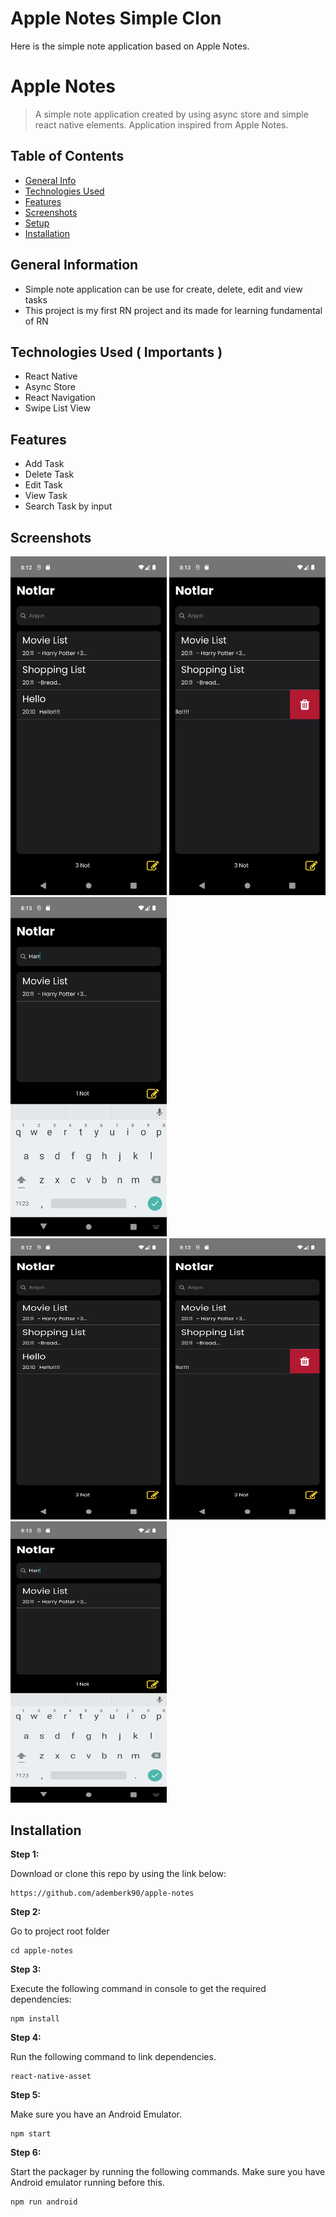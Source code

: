 
# Apple Notes Simple Clon

Here is the simple note application based on Apple Notes.

# Apple Notes
> A simple note application created by using async store and simple react native elements.
> Application inspired from Apple Notes.

## Table of Contents
* [General Info](#general-information)
* [Technologies Used](#technologies-used)
* [Features](#features)
* [Screenshots](#screenshots)
* [Setup](#setup)
* [Installation](#Installation)


## General Information
- Simple note application can be use for create, delete, edit and view tasks 
- This project is my first RN project and its made for learning fundamental of RN



## Technologies Used ( Importants )
- React Native
- Async Store
- React Navigation
- Swipe List View


## Features
- Add Task
- Delete Task
- Edit Task
- View Task
- Search Task by input 



## Screenshots
<img src="https://github.com/ademberk90/apple-notes/blob/main/screenshoots/1.png"  width="250" >
<img src="https://github.com/ademberk90/apple-notes/blob/main/screenshoots/2.png"  width="250" >
<img src="https://github.com/ademberk90/apple-notes/blob/main/screenshoots/3.png"  width="250" >

<div>
<img style="margin: 20" src="https://github.com/ademberk90/apple-notes/blob/main/screenshoots/1.png" width="250" height="450">
<img style="margin: 20" src="https://github.com/ademberk90/apple-notes/blob/main/screenshoots/2.png" width="250" height="450" />
<img style="margin: 20" src="https://github.com/ademberk90/apple-notes/blob/main/screenshoots/3.png" width="250" height="450" />
</div>


## Installation
**Step 1:**

Download or clone this repo by using the link below:

```
https://github.com/ademberk90/apple-notes
```

**Step 2:**

Go to project root folder
``` 
cd apple-notes
```

**Step 3:**

Execute the following command in console to get the required dependencies: 

``` 
npm install
```
**Step 4:**

Run the following command to link dependencies.

``` 
react-native-asset
```

**Step 5:**

Make sure you have an Android Emulator.

``` 
npm start 
```

**Step 6:**

Start the packager by running the following commands. Make sure you have Android emulator running before this.

``` 
npm run android 
```

